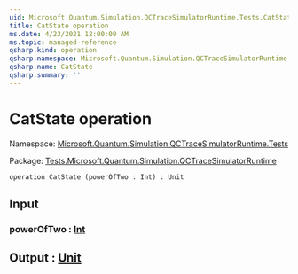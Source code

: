 ```yaml
---
uid: Microsoft.Quantum.Simulation.QCTraceSimulatorRuntime.Tests.CatState
title: CatState operation
ms.date: 4/23/2021 12:00:00 AM
ms.topic: managed-reference
qsharp.kind: operation
qsharp.namespace: Microsoft.Quantum.Simulation.QCTraceSimulatorRuntime.Tests
qsharp.name: CatState
qsharp.summary: ''
---
```


# CatState operation

Namespace: [Microsoft.Quantum.Simulation.QCTraceSimulatorRuntime.Tests](xref:Microsoft.Quantum.Simulation.QCTraceSimulatorRuntime.Tests)

Package: [Tests.Microsoft.Quantum.Simulation.QCTraceSimulatorRuntime](https://nuget.org/packages/Tests.Microsoft.Quantum.Simulation.QCTraceSimulatorRuntime)




```qsharp
operation CatState (powerOfTwo : Int) : Unit
```


## Input

### powerOfTwo : [Int](xref:microsoft.quantum.qsharp.valueliterals#int-literals)





## Output : [Unit](xref:microsoft.quantum.qsharp.valueliterals#unit-literal)

